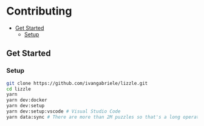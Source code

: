 # Contributing

- [Get Started](#get-started)
  - [Setup](#setup)

## Get Started

### Setup

```sh
git clone https://github.com/ivangabriele/lizzle.git
cd lizzle
yarn
yarn dev:docker
yarn dev:setup
yarn dev:setup:vscode # Visual Studio Code
yarn data:sync # There are more than 2M puzzles so that's a long operation' (~1h)
```
